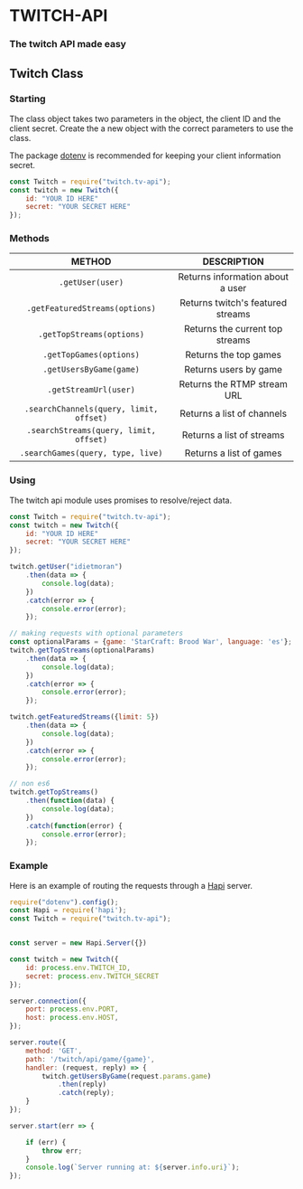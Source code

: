 # TWITCH-API
### The twitch API made easy

## Twitch Class

### Starting
The class object takes two parameters in the object, the client ID and the client secret.
Create the a new object with the correct parameters to use the class.

The package [dotenv](https://github.com/motdotla/dotenv) is recommended for keeping your client information secret.
```js
const Twitch = require("twitch.tv-api");
const twitch = new Twitch({
    id: "YOUR ID HERE"
    secret: "YOUR SECRET HERE"
});
```

### Methods

| METHOD  | DESCRIPTION |
|:--------:|:-----------:|
| `.getUser(user)` | Returns information about a user |
| `.getFeaturedStreams(options)` | Returns twitch's featured streams |
| `.getTopStreams(options)`      | Returns the current top streams |
| `.getTopGames(options)`        | Returns the top games |
| `.getUsersByGame(game)`  |  Returns users by game |
| `.getStreamUrl(user)`    | Returns the RTMP stream URL |
| `.searchChannels(query, limit, offset)` | Returns a list of channels |
| `.searchStreams(query, limit, offset)` | Returns a list of streams |
| `.searchGames(query, type, live)` | Returns a list of games |

### Using

The twitch api module uses promises to resolve/reject data.

```js
const Twitch = require("twitch.tv-api");
const twitch = new Twitch({
    id: "YOUR ID HERE"
    secret: "YOUR SECRET HERE"
});

twitch.getUser("idietmoran")
    .then(data => {
        console.log(data);
    })
    .catch(error => {
        console.error(error);
    });

// making requests with optional parameters
const optionalParams = {game: 'StarCraft: Brood War', language: 'es'};
twitch.getTopStreams(optionalParams)
    .then(data => {
        console.log(data);
    })
    .catch(error => {
        console.error(error);
    });

twitch.getFeaturedStreams({limit: 5})
    .then(data => {
        console.log(data);
    })
    .catch(error => {
        console.error(error);
    });

// non es6
twitch.getTopStreams()
    .then(function(data) {
        console.log(data);
    })
    .catch(function(error) {
        console.error(error);
    });
```

### Example

Here is an example of routing the requests through a [Hapi](https://github.com/hapijs/hapi) server.

```js
require("dotenv").config();
const Hapi = require('hapi');
const Twitch = require("twitch.tv-api");


const server = new Hapi.Server({})

const twitch = new Twitch({
    id: process.env.TWITCH_ID,
    secret: process.env.TWITCH_SECRET
});

server.connection({
    port: process.env.PORT,
    host: process.env.HOST,
});

server.route({
    method: 'GET',
    path: '/twitch/api/game/{game}',
    handler: (request, reply) => {
        twitch.getUsersByGame(request.params.game)
            .then(reply)
            .catch(reply);
    }
});

server.start(err => {

    if (err) {
        throw err;
    }
    console.log(`Server running at: ${server.info.uri}`);
});
```
